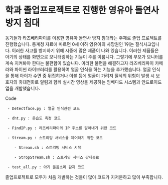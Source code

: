 # 학과 졸업프로젝트로 진행한 영유아 돌연사 방지 침대

동기들과 라즈베리파이를 이용한 영유아 돌연사 방지 침대라는 주제로 졸업 프로젝트를 진행했습니다. 통계청 자료에 따르면 0세 이하 영유아의 사망원인 1위는 질식사고입니다. 이러한 사고를 방지하기 위해 시중에 많은 제품이 나와 있습니다. 이러한 제품들은 아기의 상태를 화면으로 모니터링하는 기능이 주를 이룹니다. 그렇기에 부모가 모니터를 계속 지켜봐야 한다는 불편함이 있습니다. 이러한 불편을 해결하고자 라즈베리파이 카메라와 파이썬 라이브러리를 활용하여 얼굴 인식을 하는 기능을 추가했습니다. 얼굴 인식을 통해 아이가 수면 중 뒤집히거나 이불 등에 얼굴이 가려져 질식의 위험이 발생 시 보호자의 휴대전화로 알림과 함께 실시간 영상을 제공하는 임베디드 시스템과 안드로이드 앱을 개발했습니다.

Code 
     
     - Detectface.py : 얼굴 인식관련 코드

     - dht.py : 온습도 측정 코드
     
     - FindIP.py : 라즈베리파이의 IP 주소를 알아내기 위한 코드
     
     - Stream.py : 스트리밍 서비스를 제어하기 위한 코드
     
        - Stream.sh : 스트리밍 서비스 시작
        
        - StropStream.sh : 스트리밍 서비스 강제종료
        
     - test_all.py : 아기 울음소리 감지 코드

졸업프로젝트로 모두가 처음 개발하는 것들이 많아 코드가 지저분하고 많이 부족합니다. 
